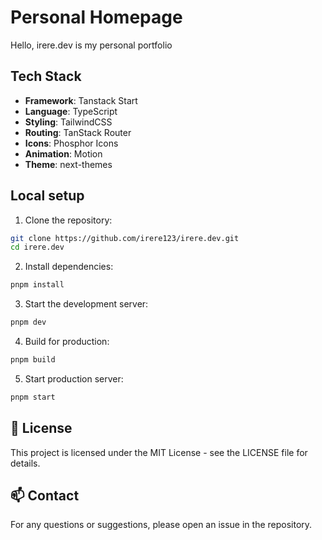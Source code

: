 # Personal Homepage

Hello, irere.dev is my personal portfolio

## Tech Stack

- **Framework**: Tanstack Start
- **Language**: TypeScript
- **Styling**: TailwindCSS
- **Routing**: TanStack Router
- **Icons**: Phosphor Icons
- **Animation**: Motion
- **Theme**: next-themes


## Local setup

1. Clone the repository:
```bash
git clone https://github.com/irere123/irere.dev.git
cd irere.dev
```

2. Install dependencies:
```bash
pnpm install
```

3. Start the development server:
```bash
pnpm dev
```

4. Build for production:
```bash
pnpm build
```

5. Start production server:
```bash
pnpm start
```


## 📝 License

This project is licensed under the MIT License - see the LICENSE file for details.

## 📫 Contact

For any questions or suggestions, please open an issue in the repository.
